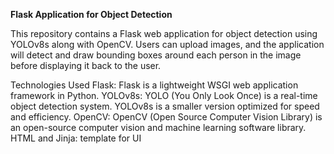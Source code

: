 **Flask Application for Object Detection**

This repository contains a Flask web application for object detection using YOLOv8s along with OpenCV. Users can upload images, and the application will detect and draw bounding boxes around each person in the image before displaying it back to the user.

Technologies Used
Flask: Flask is a lightweight WSGI web application framework in Python.
YOLOv8s: YOLO (You Only Look Once) is a real-time object detection system. YOLOv8s is a smaller version optimized for speed and efficiency.
OpenCV: OpenCV (Open Source Computer Vision Library) is an open-source computer vision and machine learning software library.
HTML and Jinja: template for UI
